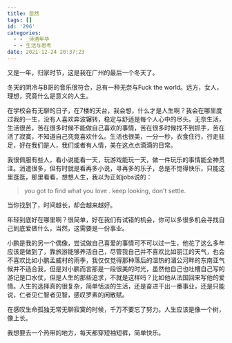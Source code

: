 ```yaml
---
title: 忽然
tags: []
id: '296'
categories:
  - - _诗酒年华
  - - 生活与思考
date: 2021-12-24 20:37:23
---
```


又是一年，归家时节，这是我在广州的最后一个冬天了。

冬天的阴冷与B哥的音乐很符合，总有一种无奈与Fuck the world。远方，女人，理想，究竟什么是意义的人生。

在学校会有无聊的日子，在7楼的天台，我会想，什么才是人生啊？我会在哪里度过我的一生，没有人喜欢奔波辗转，稳定与舒适是每个人心中的尽头。无奈生活，生活很苦，苦在很多时候不能做自己喜欢的事情，苦在很多时候找不到抓手，苦在活了寂寞，不知道自己究竟喜欢什么。生活也很美，一分一秒，衣食住行，行走驻足，好在我们是人，我们或者有人情，美在这点点滴滴的日常。

我很佩服有些人，看小说能看一天，玩游戏能玩一天，做一件玩乐的事情能全神贯注。消遣很多，但有时就是看再多小说，寻再多的乐子，总是不觉得快乐，只能这里逛逛，那里看看，想想人生，我以为正如jobs说的：

> you got to find what you love . keep looking, don't settle.

当你找到了，时间越长，却会越来越好。

年轻到底好在哪里啊？很简单，好在我们有试错的机会，你可以多很多机会寻找自己到底爱做什么，当然，这需要是一份事业。

小鹏是我的另一个偶像，尝试做自己喜爱的事情可不可以过一生，他花了这么多年应该是做到了，靠旅游能够养活自己，尽管我自己并不喜欢比如丽江的天气，也会不喜欢比如小鹏孟威村的雨季，我仅仅觉得那种落后的湿热的湄公河畔的东南亚气候并不适合我，但是对小鹏而言那是一段很美的时光，虽然他自己也吐槽自己写的游记是口水仗，但是人生的那些追求，不就是这样吗？比如他从法国回来写他的爱情。人生的选择真的很复杂，简单恬淡的生活，还是奋进干出一番事业，还是只能说，仁者见仁智者见智，感叹罗素的闲散赋。

在感叹生命孤独无常无聊寂寞的时候，千万不要忘了努力。人生应该是像一个树，像上长。

我想要去一个热带的地方，每天都穿短袖短裤，简单快乐。